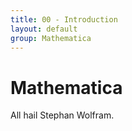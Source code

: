 ```yaml
---
title: 00 - Introduction
layout: default
group: Mathematica
---
```


Mathematica
===========

All hail Stephan Wolfram.

